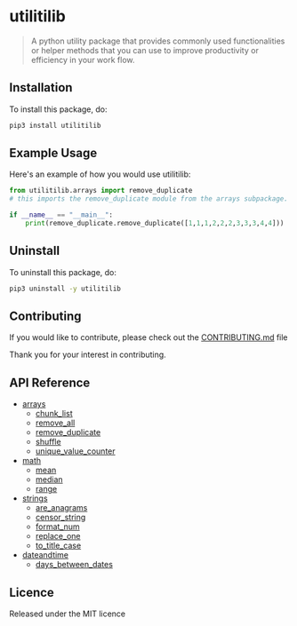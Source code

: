 # utilitilib

> A python utility package that provides commonly used functionalities or helper methods that you can use to improve productivity or efficiency in your work flow.

## Installation

To install this package, do:

```bash
pip3 install utilitilib
```

## Example Usage

Here's an example of how you would use utilitilib:

```python
from utilitilib.arrays import remove_duplicate
# this imports the remove_duplicate module from the arrays subpackage.

if __name__ == "__main__":
    print(remove_duplicate.remove_duplicate([1,1,1,2,2,2,3,3,3,4,4]))
```

## Uninstall

To uninstall this package, do:

```bash
pip3 uninstall -y utilitilib
```

## Contributing

If you would like to contribute, please check out the [CONTRIBUTING.md](/CONTRIBUTING.md) file

Thank you for your interest in contributing.

## API Reference

- [arrays](/utilitilib/arrays/README.md)
  - [chunk_list](/utilitilib/arrays/chunk_list.py)
  - [remove_all](/utilitilib/arrays/remove_all.py)
  - [remove_duplicate](/utilitilib/arrays/remove_duplicate.py)
  - [shuffle](/utilitilib/arrays/shuffle.py)
  - [unique_value_counter](/utilitilib/arrays/unique_value_counter.py)
- [math](/utilitilib/math/README.md)
  - [mean](/utilitilib/math/mean.py)
  - [median](/utilitilib/math/median.py)
  - [range](/utilitilib/math/range.py)
- [strings](/utilitilib/strings/README.md)
  - [are_anagrams](/utilitilib/strings/are_anagrams.py)
  - [censor_string](/utilitilib/strings/censor_string.py)
  - [format_num](/utilitilib/strings/format_num.py)
  - [replace_one](/utilitilib/strings/replace_one.py)
  - [to_title_case](/utilitilib/strings/to_title_case.py)
- [dateandtime](/utilitilib/dateandtime/README.md)
  - [days_between_dates](/utilitilib/dateandtime/days_between_dates.py)

## Licence

Released under the MIT licence
